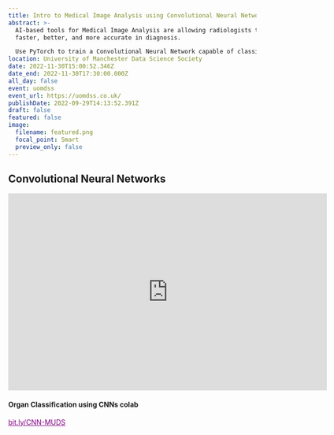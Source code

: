```yaml
---
title: Intro to Medical Image Analysis using Convolutional Neural Networks
abstract: >-
  AI-based tools for Medical Image Analysis are allowing radiologists to become
  faster, better, and more accurate in diagnosis.

  Use PyTorch to train a Convolutional Neural Network capable of classifying organs from Computed Tomography scans.
location: University of Manchester Data Science Society
date: 2022-11-30T15:00:52.346Z
date_end: 2022-11-30T17:30:00.000Z
all_day: false
event: uomdss
event_url: https://uomdss.co.uk/
publishDate: 2022-09-29T14:13:52.391Z
draft: false
featured: false
image:
  filename: featured.png
  focal_point: Smart
  preview_only: false
---
```

## C﻿onvolutional Neural Networks

<iframe src="https://docs.google.com/presentation/d/e/2PACX-1vSeVKNR1EP_-Ffm5k1Ce4p5AWQMHd9F-wrg8rWOi44juYbAvD121zMbYhC-_RJYbytROw2MBDUchHgy/embed?start=false&loop=false&delayms=3000" frameborder="0" width="647" height="400" allowfullscreen="true" mozallowfullscreen="true" webkitallowfullscreen="true"></iframe>

#### Organ Classification using CNNs colab

<a href="https://bit.ly/CNN-MUDS" style="color: purple;">bit.ly/CNN-MUDS</a>